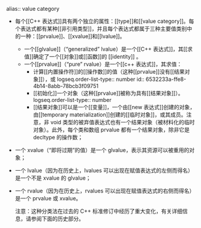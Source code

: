 alias:: value category

- 每个[[C++ 表达式]]具有两个独立的属性：[[type]]和[[value category]]。每个表达式都有某种[[非引用类型]]，并且每个表达式都属于三种主要值类别中的一种：[[prvalue]]、[[xvalue]]和[[lvalue]]。
	- 一个[[glvalue]]（“generalized” lvalue）是一个[[C++ 表达式]]，其[[求值]]确定了一个[[对象]]或[[函数]]的 [[identity]] 。
	- 一个[[prvalue]]（“pure” rvalue）是一个[[c++ 表达式]]，其求值：
		- 计算[[内置操作符]]的[[操作数]]的值（这种[[prvalue]]没有[[结果对象]]），或
		  logseq.order-list-type:: number
		  id:: 6532233a-ffe8-4b14-8abb-78bcb3f09751
		- [[初始化]]一个对象（这种[[prvalue]]被称为具有[[结果对象]]）。
		  logseq.order-list-type:: number
		- [[结果对象]]可以是一个[[变量]]，一个由[[new 表达式]]创建的对象，由[[temporary materialization]]创建的[[临时对象]]，或其成员。注意，非 void 类型的被弃值表达式也有一个结果对象（被材料化的临时对象）。此外，每个类和数组 prvalue 都有一个结果对象，除非它是 decltype 的操作数；
- 一个 xvalue（“即将过期”的值）是一个 glvalue，表示其资源可以被重用的对象；
- 一个 lvalue（因为在历史上，lvalues 可以出现在赋值表达式的左侧而得名）是一个不是 xvalue 的 glvalue；
- 一个 rvalue（因为在历史上，rvalues 可以出现在赋值表达式的右侧而得名）是一个 prvalue 或 xvalue。
  
  注意：这种分类法在过去的 C++ 标准修订中经历了重大变化，有关详细信息，请参阅下面的历史部分。